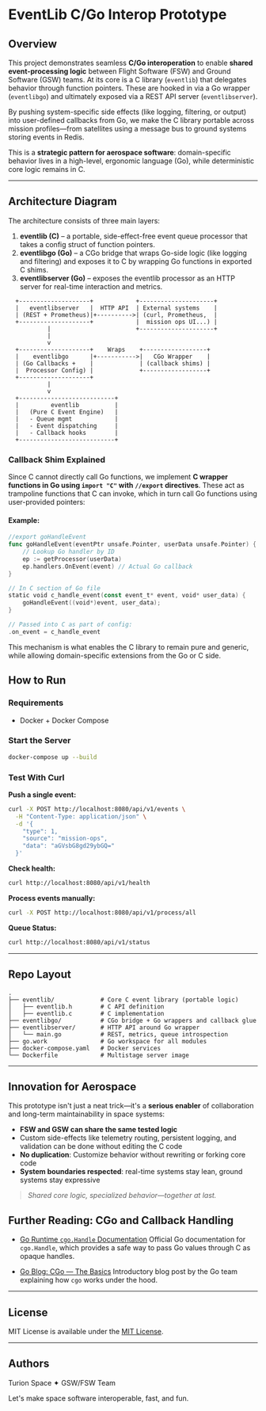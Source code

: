 # EventLib C/Go Interop Prototype

## Overview

This project demonstrates seamless **C/Go interoperation** to enable **shared event-processing logic** between Flight Software (FSW) and Ground Software (GSW) teams. At its core is a C library (`eventlib`) that delegates behavior through function pointers. These are hooked in via a Go wrapper (`eventlibgo`) and ultimately exposed via a REST API server (`eventlibserver`).

By pushing system-specific side effects (like logging, filtering, or output) into user-defined callbacks from Go, we make the C library portable across mission profiles—from satellites using a message bus to ground systems storing events in Redis.

This is a **strategic pattern for aerospace software**: domain-specific behavior lives in a high-level, ergonomic language (Go), while deterministic core logic remains in C.

---

## Architecture Diagram

The architecture consists of three main layers:

1. **eventlib (C)** – a portable, side-effect-free event queue processor that takes a config struct of function pointers.
2. **eventlibgo (Go)** – a CGo bridge that wraps Go-side logic (like logging and filtering) and exposes it to C by wrapping Go functions in exported C shims.
3. **eventlibserver (Go)** – exposes the eventlib processor as an HTTP server for real-time interaction and metrics.

```text
  +--------------------+            +---------------------+
  |   eventlibserver   |  HTTP API  | External systems    |
  | (REST + Prometheus)|+---------->| (curl, Prometheus,  |
  +--------------------+            |  mission ops UI...) |
           |                        +---------------------+
           |
           v
  +--------------------+    Wraps    +------------------+
  |    eventlibgo      |+----------->|   CGo Wrapper    |
  | (Go Callbacks +    |             | (callback shims) |
  |  Processor Config) |             +------------------+
  +--------------------+
           |
           v
  +---------------------------+
  |         eventlib          |
  |   (Pure C Event Engine)   |
  |   - Queue mgmt            |
  |   - Event dispatching     |
  |   - Callback hooks        |
  +---------------------------+
```

### Callback Shim Explained

Since C cannot directly call Go functions, we implement **C wrapper functions in Go using `import "C"` with `//export` directives**. These act as trampoline functions that C can invoke, which in turn call Go functions using user-provided pointers:

#### Example:

```go
//export goHandleEvent
func goHandleEvent(eventPtr unsafe.Pointer, userData unsafe.Pointer) {
    // Lookup Go handler by ID
    ep := getProcessor(userData)
    ep.handlers.OnEvent(event) // Actual Go callback
}

// In C section of Go file
static void c_handle_event(const event_t* event, void* user_data) {
    goHandleEvent((void*)event, user_data);
}

// Passed into C as part of config:
.on_event = c_handle_event
```

This mechanism is what enables the C library to remain pure and generic, while allowing domain-specific extensions from the Go or C side.


## How to Run

### Requirements

* Docker + Docker Compose

### Start the Server

```bash
docker-compose up --build
```

### Test With Curl

**Push a single event:**

```bash
curl -X POST http://localhost:8080/api/v1/events \
  -H "Content-Type: application/json" \
  -d '{
    "type": 1,
    "source": "mission-ops",
    "data": "aGVsbG8gd29ybGQ="
  }'
```

**Check health:**

```bash
curl http://localhost:8080/api/v1/health
```

**Process events manually:**

```bash
curl -X POST http://localhost:8080/api/v1/process/all
```

**Queue Status:**

```bash
curl http://localhost:8080/api/v1/status
```
---
## Repo Layout

```
.
├── eventlib/             # Core C event library (portable logic)
│   ├── eventlib.h        # C API definition
│   ├── eventlib.c        # C implementation
├── eventlibgo/           # CGo bridge + Go wrappers and callback glue
├── eventlibserver/       # HTTP API around Go wrapper
│   └── main.go           # REST, metrics, queue introspection
├── go.work               # Go workspace for all modules
├── docker-compose.yaml   # Docker services
└── Dockerfile            # Multistage server image
```

---

## Innovation for Aerospace

This prototype isn't just a neat trick—it's a **serious enabler** of collaboration and long-term maintainability in space systems:

* **FSW and GSW can share the same tested logic**
* Custom side-effects like telemetry routing, persistent logging, and validation can be done without editing the C code
* **No duplication**: Customize behavior without rewriting or forking core code
* **System boundaries respected**: real-time systems stay lean, ground systems stay expressive

> *Shared core logic, specialized behavior—together at last.*

## Further Reading: CGo and Callback Handling

- [Go Runtime `cgo.Handle` Documentation](https://pkg.go.dev/runtime/cgo#Handle)
  Official Go documentation for `cgo.Handle`, which provides a safe way to pass Go values through C as opaque handles.


- [Go Blog: CGo — The Basics](https://go.dev/blog/cgo)
  Introductory blog post by the Go team explaining how `cgo` works under the hood.


---

## License

MIT License is available under the [MIT License](LICENSE).

---

## Authors

Turion Space ✦ GSW/FSW Team

Let's make space software interoperable, fast, and fun.

